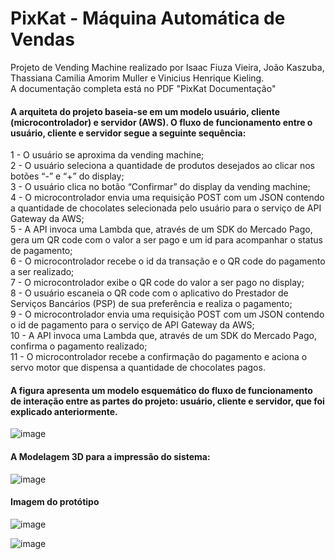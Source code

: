 # PixKat - Máquina Automática de Vendas
Projeto de Vending Machine realizado por Isaac Fiuza Vieira, João Kaszuba, Thassiana Camilia Amorim Muller e Vinicius Henrique Kieling.  
A documentação completa está no PDF "PixKat Documentação"

#### A arquiteta do projeto baseia-se em um modelo usuário, cliente (microcontrolador) e servidor (AWS). O fluxo de funcionamento  entre o usuário, cliente e servidor segue a seguinte sequência:

1 - O usuário se aproxima da vending machine;  
2 - O usuário seleciona a quantidade de produtos desejados ao clicar nos botões “-” e “+” do display;  
3 - O usuário clica no botão “Confirmar” do display da vending machine;  
4 - O microcontrolador envia uma requisição POST com um JSON contendo a quantidade de chocolates selecionada pelo usuário para o serviço de API Gateway da AWS;  
5 - A API invoca uma Lambda que, através de um SDK do Mercado Pago, gera um QR code com o valor a ser pago e um id para acompanhar o status de pagamento;  
6 - O microcontrolador recebe o id da transação e o QR code do pagamento a ser realizado;  
7 - O microcontrolador exibe o QR code do valor a ser pago no display;  
8 - O usuário escaneia o QR code com o aplicativo do Prestador de Serviços Bancários (PSP) de sua preferência e realiza o pagamento;  
9 - O microcontrolador envia uma requisição POST com um JSON contendo o id de pagamento para o serviço de API Gateway da AWS;  
10 - A API invoca uma Lambda que, através de um SDK do Mercado Pago, confirma o pagamento realizado;  
11 - O microcontrolador recebe a confirmação do pagamento e aciona o servo motor que dispensa a quantidade de chocolates pagos.  

#### A figura apresenta um modelo esquemático do fluxo de funcionamento de interação entre as partes do projeto: usuário, cliente e servidor, que foi explicado anteriormente.


![image](https://github.com/user-attachments/assets/5eeb414c-5bba-4f0c-b267-33001c40e6b4)


#### A Modelagem 3D para a impressão do sistema:


![image](https://github.com/user-attachments/assets/3e88ce11-cfb9-4eec-9631-7ac6ddaf6f5a)


#### Imagem do protótipo


![image](https://github.com/user-attachments/assets/b451da7a-0a7a-4867-994a-69b8e7312315)



![image](https://github.com/user-attachments/assets/65bcdd15-eb5c-4107-9076-8f992bc551cc)


